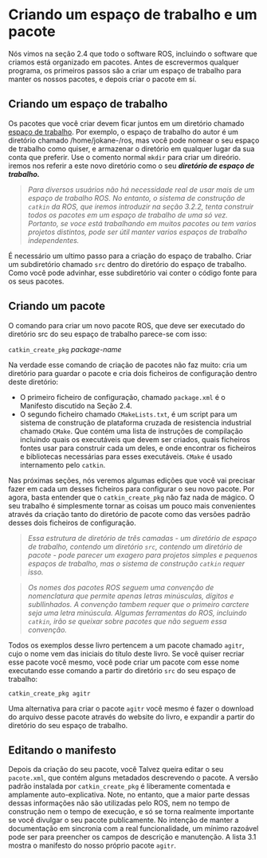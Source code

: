 # Criando um espaço de trabalho e um pacote

Nós vimos na seção 2.4 que todo o software ROS, incluindo o software que criamos está organizado em pacotes. Antes de escrevermos qualquer programa, os primeiros passos são a criar um espaço de trabalho para manter os nossos pacotes, e depois criar o pacote em sí.

## Criando um espaço de trabalho

Os pacotes que você criar devem ficar juntos em um diretório chamado [espaço de trabalho](http://wiki.ros.org/catkin/Tutorials/create_a_workspace). Por exemplo, o espaço de trabalho do autor é um diretório chamado /home/jokane-/ros, mas você pode nomear o seu espaço de trabalho como quiser, e armazenar o diretório em qualquer lugar da sua conta que preferir. Use o comento normal `mkdir` para criar um direório. iremos nos referir a este novo diretório como o seu ***diretório de espaço de trabalho.***

> *Para diversos usuários não há necessidade real de usar mais de um espaço de trabalho ROS. No entanto, o sistema de construção de `catkin` da ROS, que iremos introduzir na seção 3.2.2, tenta construir todos os pacotes em um espaço de trabalho de uma só vez. Portanto, se voce está trabalhando em muitos pacotes ou tem varios projetos distintos, pode ser útil manter varios espaços de trabalho independentes.*

É necessário um ultimo passo para a criação do espaço de trabalho. Criar um subdiretório chamado `src` dentro do diretório do espaço de trabalho. Como você pode advinhar, esse subdiretório vai conter o código fonte para os seus pacotes.

## Criando um pacote

O comando para criar um novo pacote ROS, que deve ser executado do diretório src do seu espaço de trabalho parece-se com isso:

`catkin_create_pkg` *package-name*

Na verdade esse comando de criação de pacotes não faz muito: cria um diretório para guardar o pacote e cria dois ficheiros de configuração dentro deste diretório:

- O primeiro ficheiro de configuração, chamado `package.xml` é o Manifesto discutido na Seção 2.4.
- O segundo ficheiro chamado `CMakeLists.txt`, é um script para um sistema de construção de plataforma cruzada de resistencia industrial chamado `CMake`. Que contém uma lista de instruções de compilação incluindo quais os executáveis que devem ser criados, quais ficheiros fontes usar para construir cada um deles, e onde encontrar os ficheiros e bibliotecas necessárias para esses executáveis.
`CMake` é usado internamento pelo `catkin`.

Nas próximas seções, nós veremos algumas edições que você vai precisar fazer em cada um desses ficheiros para configurar o seu novo pacote. Por agora, basta entender que o `catkin_create_pkg` não faz nada de mágico. O seu trabalho é simplesmente tornar as coisas um pouco mais convenientes através da criação tanto do diretório de pacote como das versões padrão desses dois ficheiros de configuração.

> *Essa estrutura de diretório de três camadas - um diretório de espaço de trabalho, contendo um diretório `src`, contendo um diretório de pacote - pode parecer um exagero para projetos simples e pequenos espaços de trabalho, mas o sistema de construção `catkin` requer isso.*

> *Os nomes dos pacotes ROS seguem uma convenção de nomenclatura que permite apenas letras minúsculas, dígitos e subllinhados. A convenção tambem requer que o primeiro carctere seja uma letra minúscula. Algumas ferramentas do ROS, incluindo `catkin`, irão se queixar sobre pacotes que não seguem essa convenção.* 

Todos os exemplos desse livro pertencem a um pacote chamado `agitr`, cujo o nome vem das iniciais do título deste livro. Se você quiser recriar esse pacote você mesmo, você pode criar um pacote com esse nome executando esse comando a partir do diretório `src` do seu espaço de trabalho:

  `catkin_create_pkg agitr`

Uma alternativa para criar o pacote `agitr` você mesmo é fazer o download do arquivo desse pacote através do website do livro, e expandir a partir do diretório do seu espaço de trabalho.

## Editando o manifesto

Depois da criação do seu pacote, você Talvez queira editar o seu `pacote.xml`, que contém alguns metadados descrevendo o pacote. A versão padrão instalada por `catkin_create_pkg` é liberamente comentada e amplamente auto-explicativa. Note, no entanto, que a maior parte dessas dessas informações não são utilizadas pelo ROS, nem no tempo de construção nem o tempo de execução, e só se torna realmente importante se você divulgar o seu pacote publicamente. No intenção de manter a documentação em sincronia com a real funcionalidade, um mínimo razoável pode ser para preencher os campos de descrição e manutenção. A lista 3.1 mostra o manifesto do nosso próprio pacote `agitr`.
